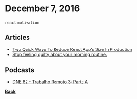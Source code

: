 # December 7, 2016

`react` `motivation`

## Articles

- [Two Quick Ways To Reduce React App’s Size In Production](https://medium.com/@rajaraodv/two-quick-ways-to-reduce-react-apps-size-in-production-82226605771a)
- [Stop feeling guilty about your morning routine.](https://medium.com/hi-my-name-is-jon/life-is-hard-meditation-and-morning-routines-wont-change-that-654f50a928a8)

## Podcasts

- [DNE 82 - Trabalho Remoto 3: Parte A](http://devnaestrada.com.br/2016/12/02/trabalho-remoto3.html)


[__Back__](../README.md)

